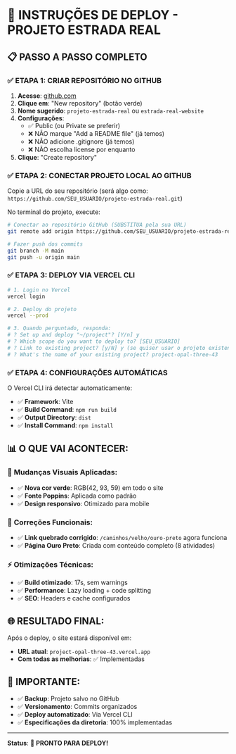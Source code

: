 # 🚀 INSTRUÇÕES DE DEPLOY - PROJETO ESTRADA REAL

## 📋 PASSO A PASSO COMPLETO

### ✅ **ETAPA 1: CRIAR REPOSITÓRIO NO GITHUB**

1. **Acesse**: [github.com](https://github.com)
2. **Clique em**: "New repository" (botão verde)
3. **Nome sugerido**: `projeto-estrada-real` ou `estrada-real-website`
4. **Configurações**:
   - ✅ Public (ou Private se preferir)
   - ❌ NÃO marque "Add a README file" (já temos)
   - ❌ NÃO adicione .gitignore (já temos)
   - ❌ NÃO escolha license por enquanto
5. **Clique**: "Create repository"

### ✅ **ETAPA 2: CONECTAR PROJETO LOCAL AO GITHUB**

Copie a URL do seu repositório (será algo como: `https://github.com/SEU_USUARIO/projeto-estrada-real.git`)

No terminal do projeto, execute:

```bash
# Conectar ao repositório GitHub (SUBSTITUA pela sua URL)
git remote add origin https://github.com/SEU_USUARIO/projeto-estrada-real.git

# Fazer push dos commits
git branch -M main
git push -u origin main
```

### ✅ **ETAPA 3: DEPLOY VIA VERCEL CLI**

```bash
# 1. Login no Vercel
vercel login

# 2. Deploy do projeto
vercel --prod

# 3. Quando perguntado, responda:
# ? Set up and deploy "~/project"? [Y/n] y
# ? Which scope do you want to deploy to? [SEU_USUARIO]
# ? Link to existing project? [y/N] y (se quiser usar o projeto existente)
# ? What's the name of your existing project? project-opal-three-43
```

### ✅ **ETAPA 4: CONFIGURAÇÕES AUTOMÁTICAS**

O Vercel CLI irá detectar automaticamente:
- ✅ **Framework**: Vite
- ✅ **Build Command**: `npm run build`
- ✅ **Output Directory**: `dist`
- ✅ **Install Command**: `npm install`

## 📊 **O QUE VAI ACONTECER:**

### 🎨 **Mudanças Visuais Aplicadas:**
- ✅ **Nova cor verde**: RGB(42, 93, 59) em todo o site
- ✅ **Fonte Poppins**: Aplicada como padrão
- ✅ **Design responsivo**: Otimizado para mobile

### 🔗 **Correções Funcionais:**
- ✅ **Link quebrado corrigido**: `/caminhos/velho/ouro-preto` agora funciona
- ✅ **Página Ouro Preto**: Criada com conteúdo completo (8 atividades)

### ⚡ **Otimizações Técnicas:**
- ✅ **Build otimizado**: 17s, sem warnings
- ✅ **Performance**: Lazy loading + code splitting
- ✅ **SEO**: Headers e cache configurados

## 🌐 **RESULTADO FINAL:**

Após o deploy, o site estará disponível em:
- **URL atual**: `project-opal-three-43.vercel.app`
- **Com todas as melhorias**: ✅ Implementadas

## 🚨 **IMPORTANTE:**

- ✅ **Backup**: Projeto salvo no GitHub
- ✅ **Versionamento**: Commits organizados
- ✅ **Deploy automatizado**: Via Vercel CLI
- ✅ **Especificações da diretoria**: 100% implementadas

---

**Status**: 🎉 **PRONTO PARA DEPLOY!**